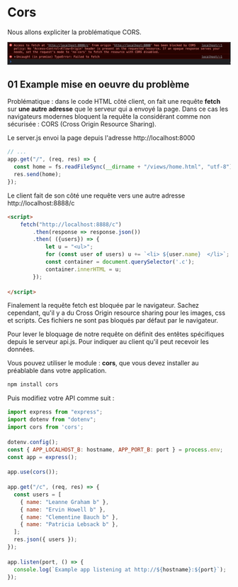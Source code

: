 # Cors

Nous allons expliciter la problématique CORS.

![cors](./images/cors.png)

## 01 Example mise en oeuvre du problème

Problématique : dans le code HTML côté client, on fait une requête **fetch** sur **une autre adresse** que le serveur qui a envoyé la page. Dans ce cas les navigateurs modernes bloquent la requête la considérant comme non sécurisée : CORS (Cross Origin Resource Sharing).

Le server.js envoi la page depuis l'adresse http://localhost:8000

```js
// ...
app.get("/", (req, res) => {
  const home = fs.readFileSync(__dirname + "/views/home.html", "utf-8");
  res.send(home);
});
```

Le client fait de son côté une requête vers une autre adresse http://localhost:8888/c

```html
<script>
    fetch("http://localhost:8888/c")
        .then(response => response.json())
        .then( ({users}) => {
            let u = "<ul>";
            for (const user of users) u += `<li> ${user.name}  </li>`;
            const container = document.querySelector('.c');
            container.innerHTML = u;
        });

</script>
```

Finalement la requête fetch est bloquée par le navigateur. Sachez cependant, qu'il y a du Cross Origin resource sharing pour les images, css et scripts. Ces fichiers ne sont pas bloqués par défaut par le navigateur.

Pour lever le bloquage de notre requête on définit des entêtes spécifiques depuis le serveur api.js. Pour indiquer au client qu'il peut recevoir les données.

Vous pouvez utiliser le module : **cors**, que vous devez installer au préablable dans votre application.

```bash
npm install cors
```

Puis modifiez votre API comme suit :

```js
import express from "express";
import dotenv from "dotenv";
import cors from 'cors';

dotenv.config();
const { APP_LOCALHOST_B: hostname, APP_PORT_B: port } = process.env;
const app = express();

app.use(cors());

app.get("/c", (req, res) => {
  const users = [
    { name: "Leanne Graham b" },
    { name: "Ervin Howell b" },
    { name: "Clementine Bauch b" },
    { name: "Patricia Lebsack b" },
  ];
  res.json({ users });
});

app.listen(port, () => {
  console.log(`Example app listening at http://${hostname}:${port}`);
});
```
